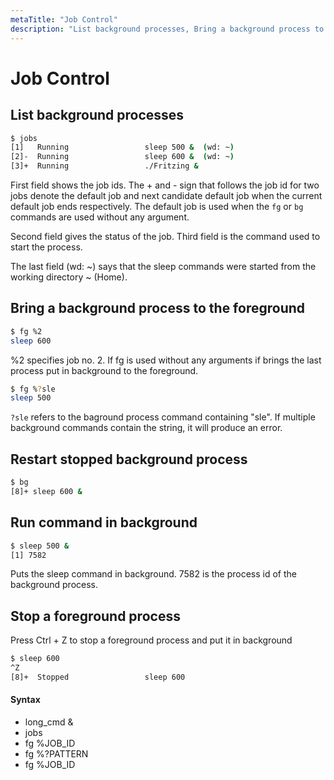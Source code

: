 ```yaml
---
metaTitle: "Job Control"
description: "List background processes, Bring a background process to the foreground, Restart stopped background process, Run command in background, Stop a foreground process"
---
```


# Job Control



## List background processes


```bash
$ jobs
[1]   Running                 sleep 500 &  (wd: ~)
[2]-  Running                 sleep 600 &  (wd: ~)
[3]+  Running                 ./Fritzing &

```

First field shows the job ids. The + and - sign that follows the job id for two jobs denote the default job and next candidate default job when the current default job ends respectively. The default job is used when the `fg` or `bg` commands are used without any argument.

Second field gives the status of the job. Third field is the command used to start the process.

The last field (wd: ~) says that the sleep commands were started from the working directory ~ (Home).



## Bring a background process to the foreground


```bash
$ fg %2
sleep 600

```

%2 specifies job no. 2. If fg is used without any arguments if brings the last process put in background to the foreground.

```bash
$ fg %?sle
sleep 500

```

`?sle` refers to the baground process command containing "sle". If multiple background commands contain the string, it will produce an error.



## Restart stopped background process


```bash
$ bg
[8]+ sleep 600 &

```



## Run command in background


```bash
$ sleep 500 &
[1] 7582

```

Puts the sleep command in background. 7582 is the process id of the background process.



## Stop a foreground process


Press Ctrl + Z to stop a foreground process and put it in background

```bash
$ sleep 600
^Z
[8]+  Stopped                 sleep 600

```



#### Syntax


- long_cmd &
- jobs
- fg %JOB_ID
- fg %?PATTERN
- fg %JOB_ID

